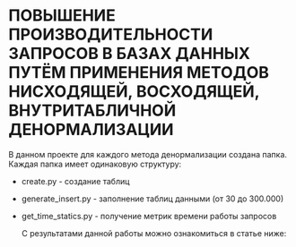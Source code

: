 ﻿# ПОВЫШЕНИЕ ПРОИЗВОДИТЕЛЬНОСТИ ЗАПРОСОВ В БАЗАХ ДАННЫХ ПУТЁМ ПРИМЕНЕНИЯ МЕТОДОВ НИСХОДЯЩЕЙ, ВОСХОДЯЩЕЙ, ВНУТРИТАБЛИЧНОЙ ДЕНОРМАЛИЗАЦИИ

В данном проекте для каждого метода денормализации создана папка. 
Каждая папка имеет одинаковую структуру:
- create.py - создание таблиц
- generate_insert.py - заполнение таблиц данными (от 30 до 300.000)
- get_time_statics.py - получение метрик времени работы запросов

  С результатами данной работы можно ознакомиться в статье ниже:
